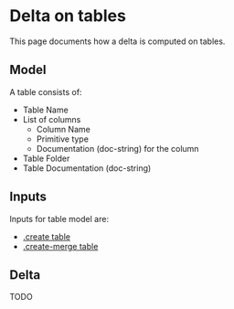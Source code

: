 # Delta on tables

This page documents how a delta is computed on tables.

## Model

A table consists of:

* Table Name
* List of columns
  * Column Name
  * Primitive type
  * Documentation (doc-string) for the column
* Table Folder
* Table Documentation (doc-string)

## Inputs

Inputs for table model are:

* [.create table](https://docs.microsoft.com/en-us/azure/data-explorer/kusto/management/create-table-command)
* [.create-merge table](https://docs.microsoft.com/en-us/azure/data-explorer/kusto/management/create-merge-table-command)


## Delta

TODO
